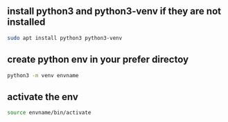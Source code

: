 ## install python3 and python3-venv if they are not installed
```sh
sudo apt install python3 python3-venv
```

## create python env in your prefer directoy
```sh
python3 -m venv envname 
```
## activate the env
```sh
source envname/bin/activate
```


